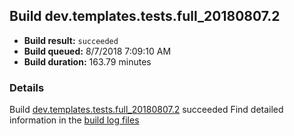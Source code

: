 ## Build dev.templates.tests.full_20180807.2
- **Build result:** `succeeded`
- **Build queued:** 8/7/2018 7:09:10 AM
- **Build duration:** 163.79 minutes
### Details
Build [dev.templates.tests.full_20180807.2](https://winappstudio.visualstudio.com/web/build.aspx?pcguid=a4ef43be-68ce-4195-a619-079b4d9834c2&builduri=vstfs%3a%2f%2f%2fBuild%2fBuild%2f26097) succeeded
Find detailed information in the [build log files](https://uwpctdiags.blob.core.windows.net/buildlogs/dev.templates.tests.full_20180807.2_logs.zip)

